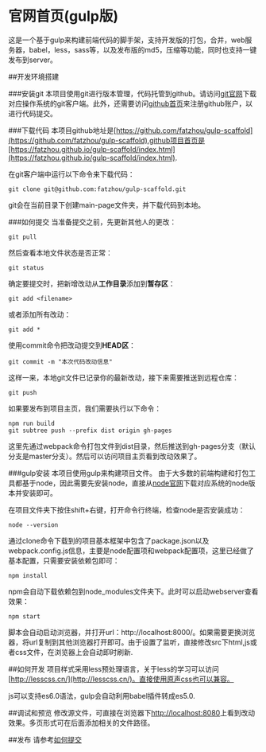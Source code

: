 # 官网首页(gulp版)
这是一个基于gulp来构建前端代码的脚手架，支持开发版的打包，合并，web服务器，babel，less，sass等，以及发布版的md5，压缩等功能，同时也支持一键发布到server。

##开发环境搭建

###安装git
本项目使用git进行版本管理，代码托管到github。请访问[git官网](https://git-scm.com/downloads)下载对应操作系统的git客户端。此外，还需要访问[github首页](https://github.com)来注册github账户，以进行代码提交。

###下载代码
本项目github地址是[https://github.com/fatzhou/gulp-scaffold](https://github.com/fatzhou/gulp-scaffold),github项目首页是[https://fatzhou.github.io/gulp-scaffold/index.html](https://fatzhou.github.io/gulp-scaffold/index.html).

在git客户端中运行以下命令来下载代码：

	git clone git@github.com:fatzhou/gulp-scaffold.git
	
git会在当前目录下创建main-page文件夹，并下载代码到本地。

###<a name="commit"></a>如何提交
当准备提交之前，先更新其他人的更改：

	git pull
	
然后查看本地文件状态是否正常：

	git status
	
确定要提交时，把新增改动从**工作目录**添加到**暂存区**：

	git add <filename>
	
或者添加所有改动：

	git add *
	
使用commit命令把改动提交到**HEAD区**：

	git commit -m "本次代码改动信息"
	
这样一来，本地git文件已记录你的最新改动，接下来需要推送到远程仓库：

	git push
	
如果要发布到项目主页，我们需要执行以下命令：

	npm run build
	git subtree push --prefix dist origin gh-pages
	
这里先通过webpack命令打包文件到dist目录，然后推送到gh-pages分支（默认分支是master分支）。然后可以访问项目主页看到改动效果了。

###gulp安装
本项目使用gulp来构建项目文件。
由于大多数的前端构建和打包工具都基于node，因此需要先安装node，直接从[node官网](https://nodejs.org/en/download/)下载对应系统的node版本并安装即可。

在项目文件夹下按住shift+右键，打开命令行终端，检查node是否安装成功：

	node --version
	
通过clone命令下载到的项目基本框架中包含了package.json以及webpack.config.js信息，主要是node配置项和webpack配置项，这里已经做了基本配置，只需要安装依赖包即可：

	npm install
	
npm会自动下载依赖包到node_modules文件夹下。此时可以启动webserver查看效果：

	npm start
	
脚本会自动启动浏览器，并打开url：http://localhost:8000/。如果需要更换浏览器，将url复制到其他浏览器打开即可。由于设置了监听，直接修改src下html,js或者css文件，在浏览器上会自动即时刷新.

##如何开发
项目样式采用less预处理语言，关于less的学习可以访问[http://lesscss.cn/](http://lesscss.cn/)。直接使用原声css也可以兼容。

js可以支持es6.0语法，gulp会自动利用babel插件转成es5.0.

##调试和预览
修改源文件，可直接在浏览器下[http://localhost:8080](http://localhost:8080)上看到改动效果。多页形式可在后面添加相关的文件路径。

##发布
请参考[如何提交](#commit)